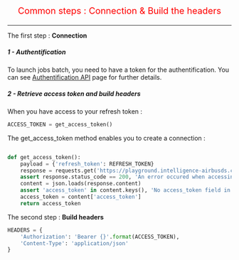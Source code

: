 <p style='text-align: center; color: red; font-size: 20px;'>Common steps : Connection & Build the headers</p>

-----------------

The first step : **Connection**

##### 1 - Authentification

To launch jobs batch, you need to have a token for the authentification. You can see [Authentification API](auth.md) page for further details.

##### 2 - Retrieve access token and build headers

When you have access to your refresh token :

``` python
ACCESS_TOKEN = get_access_token()
```

The get_access_token method enables you to create a connection :

``` python

def get_access_token():
    payload = {'refresh_token': REFRESH_TOKEN}
    response = requests.get('https://playground.intelligence-airbusds.com/oauth2/refresh', params=payload)
    assert response.status_code == 200, 'An error occured when accessing refresh endpoint'
    content = json.loads(response.content)
    assert 'access_token' in content.keys(), 'No access_token field in reponse'
    access_token = content['access_token']
    return access_token
```

The second step : **Build headers**

``` python
HEADERS = {
    'Authorization': 'Bearer {}'.format(ACCESS_TOKEN),
    'Content-Type': 'application/json'
}
```
